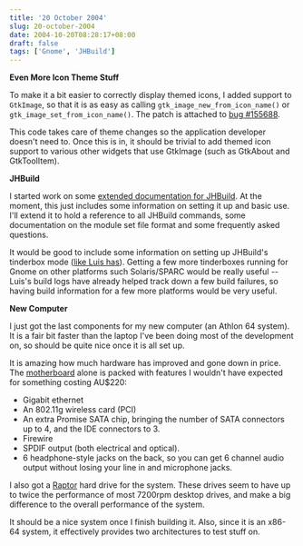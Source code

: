 ```yaml
---
title: '20 October 2004'
slug: 20-october-2004
date: 2004-10-20T08:28:17+08:00
draft: false
tags: ['Gnome', 'JHBuild']
---
```


**Even More Icon Theme Stuff**

To make it a bit easier to correctly display themed icons, I added
support to `GtkImage`, so that it is as easy as calling
`gtk_image_new_from_icon_name()` or `gtk_image_set_from_icon_name()`.
The patch is attached to [bug
\#155688](http://bugzilla.gnome.org/show_bug.cgi?id=155688).

This code takes care of theme changes so the application developer
doesn\'t need to. Once this is in, it should be trivial to add themed
icon support to various other widgets that use GtkImage (such as
GtkAbout and GtkToolItem).

**JHBuild**

I started work on some [extended documentation for
JHBuild](http://cvs.gnome.org/viewcvs/jhbuild/doc/jhbuild.xml?view=markup).
At the moment, this just includes some information on setting it up and
basic use. I\'ll extend it to hold a reference to all JHBuild commands,
some documentation on the module set file format and some frequently
asked questions.

It would be good to include some information on setting up JHBuild\'s
tinderbox mode ([like Luis
has](http://gnome-build.ximian.com/tinderbox/LATEST/)). Getting a few
more tinderboxes running for Gnome on other platforms such Solaris/SPARC
would be really useful \-- Luis\'s build logs have already helped track
down a few build failures, so having build information for a few more
platforms would be very useful.

**New Computer**

I just got the last components for my new computer (an Athlon 64
system). It is a fair bit faster than the laptop I\'ve been doing most
of the development on, so should be quite nice once it is all set up.

It is amazing how much hardware has improved and gone down in price. The
[motherboard](http://www.asus.com.au/products/mb/socket939/a8v-d/overview.htm)
alone is packed with features I wouldn\'t have expected for something
costing AU\$220:

-   Gigabit ethernet
-   An 802.11g wireless card (PCI)
-   An extra Promise SATA chip, bringing the number of SATA connectors
    up to 4, and the IDE connectors to 3.
-   Firewire
-   SPDIF output (both electrical and optical).
-   6 headphone-style jacks on the back, so you can get 6 channel audio
    output without losing your line in and microphone jacks.

I also got a
[Raptor](http://www.westerndigital.com/en/products/Products.asp?DriveID=65)
hard drive for the system. These drives seem to have up to twice the
performance of most 7200rpm desktop drives, and make a big difference to
the overall performance of the system.

It should be a nice system once I finish building it. Also, since it is
an x86-64 system, it effectively provides two architectures to test
stuff on.
